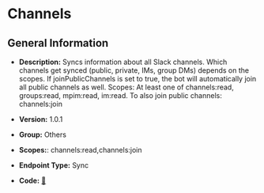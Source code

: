 # Channels

## General Information

- **Description:** Syncs information about all Slack channels. Which channels get synced
(public, private, IMs, group DMs) depends on the scopes. If
joinPublicChannels is set to true, the bot will automatically join all
public channels as well. Scopes: At least one of channels:read,
groups:read, mpim:read, im:read. To also join public channels:
channels:join

- **Version:** 1.0.1
- **Group:** Others
- **Scopes:**: channels:read,channels:join
- **Endpoint Type:** Sync
- **Code:** [🔗](https://github.com/NangoHQ/integration-templates/tree/main/integrations/slack/syncs/channels.ts)
